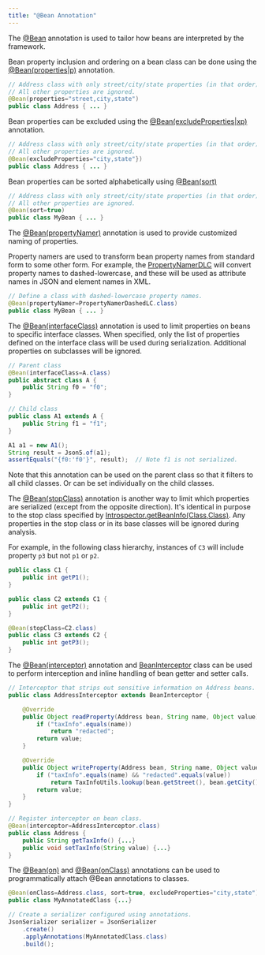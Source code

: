 ```yaml
---
title: "@Bean Annotation"
---
```


The [@Bean](API_DOCS/org/apache/juneau/annotation/Bean.html) annotation is used to tailor how beans are interpreted
by the framework.

Bean property inclusion and ordering on a bean class can be done using the [@Bean(properties|p)](API_DOCS/org/apache/juneau/annotation/Bean.html#properties()) annotation.

```java
// Address class with only street/city/state properties (in that order).
// All other properties are ignored.
@Bean(properties="street,city,state")
public class Address { ... }
```

Bean properties can be excluded using the [@Bean(excludeProperties|xp)](API_DOCS/org/apache/juneau/annotation/Bean.html#excludeProperties()) annotation.

```java
// Address class with only street/city/state properties (in that order).
// All other properties are ignored.
@Bean(excludeProperties="city,state"})
public class Address { ... }
```

Bean properties can be sorted alphabetically using [@Bean(sort)](API_DOCS/org/apache/juneau/annotation/Bean.html#sort())

```java
// Address class with only street/city/state properties (in that order).
// All other properties are ignored.
@Bean(sort=true)
public class MyBean { ... }
```

The [@Bean(propertyNamer)](API_DOCS/org/apache/juneau/annotation/Bean.html#propertyNamer()) annotation is used to
provide customized naming of properties.

Property namers are used to transform bean property names from standard form to some other form.
For example, the [PropertyNamerDLC](API_DOCS/org/apache/juneau/PropertyNamerDLC.html) will convert property names to
dashed-lowercase, and these will be used as attribute names in JSON and element names in XML.

```java
// Define a class with dashed-lowercase property names.
@Bean(propertyNamer=PropertyNamerDashedLC.class)
public class MyBean { ... }
```

The [@Bean(interfaceClass)](API_DOCS/org/apache/juneau/annotation/Bean.html#interfaceClass) annotation is used to
limit properties on beans to specific interface classes.
When specified, only the list of properties defined on the interface class will be used during serialization.
Additional properties on subclasses will be ignored.

```java
// Parent class
@Bean(interfaceClass=A.class)
public abstract class A {
    public String f0 = "f0";
}

// Child class
public class A1 extends A {
    public String f1 = "f1";
}

A1 a1 = new A1();
String result = Json5.of(a1);
assertEquals("{f0:'f0'}", result);  // Note f1 is not serialized.
```

Note that this annotation can be used on the parent class so that it filters to all child classes.
Or can be set individually on the child classes.

The [@Bean(stopClass)](API_DOCS/org/apache/juneau/annotation/Bean.html#stopClass) annotation is another way to limit
which properties are serialized (except from the opposite direction).
It's identical in purpose to the stop class specified by [Introspector.getBeanInfo(Class,Class)](TODO.md).
Any properties in the stop class or in its base classes will be ignored during analysis.

For example, in the following class hierarchy, instances of `C3` will include property `p3` but not `p1` or `p2`.

```java
public class C1 {
    public int getP1();
}

public class C2 extends C1 {
    public int getP2();
}

@Bean(stopClass=C2.class)
public class C3 extends C2 {
    public int getP3();
}
```

The [@Bean(interceptor)](API_DOCS/org/apache/juneau/annotation/Bean.html#interceptor()) annotation and [BeanInterceptor](API_DOCS/org/apache/juneau/swap/BeanInterceptor.html) class can be used to perform interception and inline handling of bean getter and setter calls.

```java
// Interceptor that strips out sensitive information on Address beans.
public class AddressInterceptor extends BeanInterceptor {

    @Override
    public Object readProperty(Address bean, String name, Object value) {
        if ("taxInfo".equals(name))
            return "redacted";
        return value;
    }

    @Override
    public Object writeProperty(Address bean, String name, Object value) {
        if ("taxInfo".equals(name) && "redacted".equals(value))
            return TaxInfoUtils.lookup(bean.getStreet(), bean.getCity(), bean.getState());
        return value;
    }
}

// Register interceptor on bean class.
@Bean(interceptor=AddressInterceptor.class)
public class Address {
    public String getTaxInfo() {...}
    public void setTaxInfo(String value) {...}
}
```

The [@Bean(on)](API_DOCS/org/apache/juneau/annotation/Bean.html#on()) and [@Bean(onClass)](API_DOCS/org/apache/juneau/annotation/Bean.html#onClass()) annotations can be used to programmatically attach @Bean annotations to classes.

```java
@Bean(onClass=Address.class, sort=true, excludeProperties="city,state")
public class MyAnnotatedClass {...}

// Create a serializer configured using annotations.
JsonSerializer serializer = JsonSerializer
    .create()
    .applyAnnotations(MyAnnotatedClass.class)
    .build();
```
